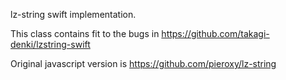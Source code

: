 lz-string swift implementation.

This class contains fit to the bugs in  https://github.com/takagi-denki/lzstring-swift

Original javascript version is https://github.com/pieroxy/lz-string
